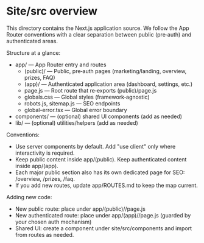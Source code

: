 # Site/src overview

This directory contains the Next.js application source. We follow the App Router conventions with a clear separation between public (pre‑auth) and authenticated areas.

Structure at a glance:
- app/ — App Router entry and routes
  - (public)/ — Public, pre‑auth pages (marketing/landing, overview, prizes, FAQ)
  - (app)/ — Authenticated application area (dashboard, settings, etc.)
  - page.js — Root route that re‑exports (public)/page.js
  - globals.css — Global styles (framework‑agnostic)
  - robots.js, sitemap.js — SEO endpoints
  - global-error.tsx — Global error boundary
- components/ — (optional) shared UI components (add as needed)
- lib/ — (optional) utilities/helpers (add as needed)

Conventions:
- Use server components by default. Add "use client" only where interactivity is required.
- Keep public content inside app/(public). Keep authenticated content inside app/(app).
- Each major public section also has its own dedicated page for SEO: /overview, /prizes, /faq.
- If you add new routes, update app/ROUTES.md to keep the map current.

Adding new code:
- New public route: place under app/(public)/<route>/page.js
- New authenticated route: place under app/(app)/<route>/page.js (guarded by your chosen auth mechanism)
- Shared UI: create a component under site/src/components and import from routes as needed.
